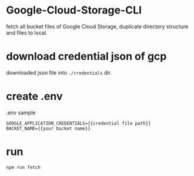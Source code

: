 # Google-Cloud-Storage-CLI
fetch all bucket files of Google Cloud Storage, duplicate directory structure and files to local.

# download credential json of gcp
downloaded json file into `./credentials` dir.

# create .env
.env sample

```
GOOGLE_APPLICATION_CREDENTIALS={{credential file path}}
BACKET_NAME={{your bucket name}}
```

# run
`npm run fetch`
